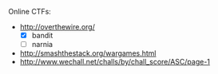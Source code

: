 Online CTFs:
- http://overthewire.org/
    - [x] bandit
    - [ ] narnia
- http://smashthestack.org/wargames.html
- http://www.wechall.net/challs/by/chall_score/ASC/page-1
